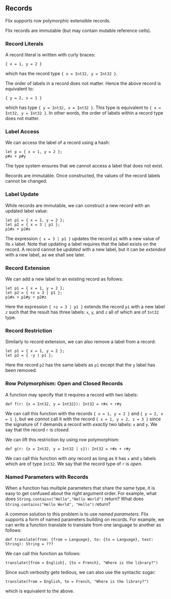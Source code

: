## Records

Flix supports row polymorphic extensible records.

Flix records are immutable (but may contain mutable reference cells).

### Record Literals

A record literal is written with curly braces:

```flix
{ x = 1, y = 2 }
```

which has the record type
`{ x = Int32, y = Int32 }`.

The order of labels in a record does not matter. Hence the above record is
equivalent to:

```flix
{ y = 2, x = 1 }
```

which has type `{ y = Int32, x = Int32 }`. This type is equivalent to `{ x =
Int32, y = Int32 }`. In other words, the order of labels within a record type
does not matter.

### Label Access

We can access the label of a record using a hash:

```flix
let p = { x = 1, y = 2 };
p#x + p#y
```

The type system ensures that we cannot access a label that does not exist.

Records are immutable. Once constructed, the values of the record labels cannot
be changed.

### Label Update

While records are immutable, we can construct a new
record with an updated label value:

```flix
let p1 = { x = 1, y = 2 };
let p2 = { x = 3 | p1 };
p1#x + p2#x
```

The expression `{ x = 3 | p1 }` updates the record `p1` with a new value of its
`x` label. Note that updating a label requires that the label exists on the
record. A record cannot be *updated* with a new label, but it can be *extended*
with a new label, as we shall see later.

### Record Extension

We can add a new label to an existing record as follows:

```flix
let p1 = { x = 1, y = 2 };
let p2 = { +z = 3 | p1 };
p1#x + p1#y + p2#z
```

Here the expression `{ +z = 3 | p1 }` extends the record `p1` with a new label
`z` such that the result has three labels: `x`, `y`, and `z` all of which are of
`Int32` type.

### Record Restriction

Similarly to record extension, we can also remove a label from a record:

```flix
let p1 = { x = 1, y = 2 };
let p2 = { -y | p1 };
```

Here the record `p2` has the same labels as `p1` except that the `y` label has
been removed.

### Row Polymorphism: Open and Closed Records

A function may specify that it requires a record with two labels:

```flix
def f(r: {x = Int32, y = Int32}): Int32 = r#x + r#y
```

We can call this function with the records `{ x = 1, y = 2 }` and `{ y = 2, x =
1 }`, but we *cannot* call it with the record `{ x = 1, y = 2, z = 3 }` since
the signature of `f` demands a record with *exactly* two labels: `x` and `y`. We
say that the record `r` is *closed*.

We can lift this restriction by using row polymorphism:

```flix
def g(r: {x = Int32, y = Int32 | s}): Int32 = r#x + r#y
```

We can call this function with *any* record as long as it has `x` and `y` labels
which are of type `Int32`. We say that the record type of `r` is *open*.

### Named Parameters with Records

When a function has multiple parameters that share the same type, it is easy to
get confused about the right argument order. For example, what does
`String.contains("Hello","Hello World")` return? What does
`String.contains("Hello World", "Hello")` return?

A common solution to this problem is to use *named parameters*. Flix supports a
form of named parameters building on records. For example, we can write a
function translate to translate from one language to another as follows:

```flix
def translate(from: {from = Language}, to: {to = Language}, text: String): String = ???
```

We can call this function as follows:

```flix
translate({from = English}, {to = French}, "Where is the library?")
```

Since such verbosity gets tedious, we can also use the syntactic sugar:

```flix
translate(from = English, to = French, "Where is the library?")
```

which is equivalent to the above.
